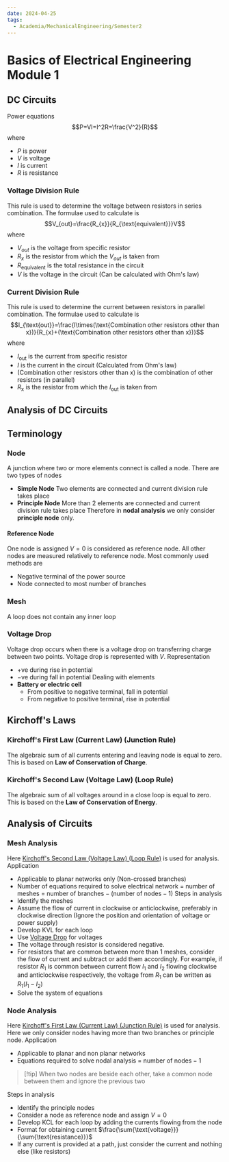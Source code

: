 ```yaml
---
date: 2024-04-25
tags:
  - Academia/MechanicalEngineering/Semester2
---
```

# Basics of Electrical Engineering Module 1
## DC Circuits
Power equations $$P=VI=I^2R=\frac{V^2}{R}$$
where
- $P$ is power
- $V$ is voltage
- $I$ is current
- $R$ is resistance
### Voltage Division Rule
This rule is used to determine the voltage between resistors in series combination.
The formulae used to calculate is $$V_{out}=\frac{R_{x}}{R_{\text{equivalent}}}V$$
where 
- $V_{out}$ is the voltage from specific resistor
- $R_{x}$ is the resistor from which the $V_{out}$ is taken from
- $R_{\text{equivalent}}$ is the total resistance in the circuit
- $V$ is the voltage in the circuit (Can be calculated with Ohm's law)
### Current Division Rule
This rule is used to determine the current between resistors in parallel combination.
The formulae used to calculate is $$I_{\text{out}}=\frac{I\times(\text{Combination other resistors other than x})}{R_{x}+(\text{Combination other resistors other than x})}$$
where
- $I_{\text{out}}$ is the current from specific resistor
- $I$ is the current in the circuit (Calculated from Ohm's law)
- $(\text{Combination other resistors other than x})$ is the combination of other resistors (in parallel)
- $R_\text{x}$ is the resistor from which the $I_\text{out}$ is taken from
## Analysis of DC Circuits
## Terminology
### Node
A junction where two or more elements connect is called a node.
There are two types of nodes
- **Simple Node**
  Two elements are connected and current division rule takes place
- **Principle Node**
  More than 2 elements are connected and current division rule takes place
Therefore in **nodal analysis** we only consider **principle node** only.
#### Reference Node
One node is assigned $V=0$ is considered as reference node. All other nodes are measured relatively to reference node. Most commonly used methods are
- Negative terminal of the power source
- Node connected to most number of branches
### Mesh
A loop does not contain any inner loop
### Voltage Drop
Voltage drop occurs when there is a voltage drop on transferring charge between two points. Voltage drop is represented with $V$.
Representation
- $+\text{ve}$ during rise in potential
- $-\text{ve}$ during fall in potential
Dealing with elements
- **Battery or electric cell**
	- From positive to negative terminal, fall in potential
	- From negative to positive terminal, rise in potential
## Kirchoff's Laws
### Kirchoff's First Law (Current Law) (Junction Rule)
The algebraic sum of all currents entering and leaving node is equal to zero. This is based on **Law of Conservation of Charge**.
### Kirchoff's Second Law (Voltage Law) (Loop Rule)
The algebraic sum of all voltages around in a close loop is equal to zero. This is based on the **Law of Conservation of Energy**.
## Analysis of Circuits
### Mesh Analysis
Here [Kirchoff's Second Law (Voltage Law) (Loop Rule)](10-19%20Academia/10%20Mechanical%20Engineering/10.02%20Semester%202/BEE%20Module%201.md#Kirchoff's%20Second%20Law%20(Voltage%20Law)%20(Loop%20Rule)) is used for analysis.
Application
- Applicable to planar networks only (Non-crossed branches)
- Number of equations required to solve electrical network = number of meshes = $\text{number of branches}- (\text{number of nodes} - 1)$
Steps in analysis
- Identify the meshes
- Assume the flow of current in clockwise or anticlockwise, preferably in clockwise direction (Ignore the position and orientation of voltage or power supply)
- Develop KVL for each loop
- Use [Voltage Drop](10-19%20Academia/10%20Mechanical%20Engineering/10.02%20Semester%202/BEE%20Module%201.md#Voltage%20Drop) for voltages
- The voltage through resistor is considered negative.
- For resistors that are common between more than 1 meshes, consider the flow of current and subtract or add them accordingly. For example, if resistor $R_1$ is common between current flow $I_1$ and $I_2$ flowing clockwise and anticlockwise respectively, the voltage from $R_1$ can be written as $R_1(I_{1}-I_{2})$
- Solve the system of equations
### Node Analysis
Here [Kirchoff's First Law (Current Law) (Junction Rule)](10-19%20Academia/10%20Mechanical%20Engineering/10.02%20Semester%202/BEE%20Module%201.md#Kirchoff's%20First%20Law%20(Current%20Law)%20(Junction%20Rule)) is used for analysis.
Here we only consider nodes having more than two branches or principle node.
Application
- Applicable to planar and non planar networks
- Equations required to solve nodal analysis = $\text{number of nodes}-1$
>[!tip] When two nodes are beside each other, take a common node between them and ignore the previous two

Steps in analysis
- Identify the principle nodes
- Consider a node as reference node and assign $V=0$
- Develop KCL for each loop  by adding the currents flowing from the node
- Format for obtaining current $\frac{\sum{\text{voltage}}}{\sum{\text{resistance}}}$
- If any current is provided at a path, just consider the current and nothing else (like resistors)